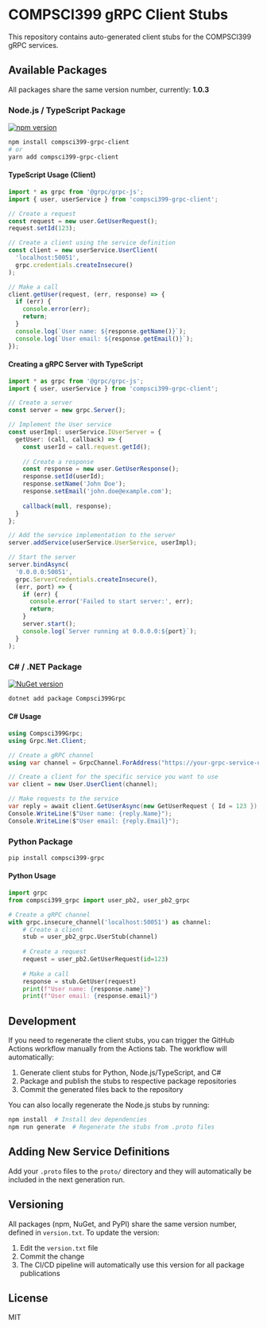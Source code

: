 # COMPSCI399 gRPC Client Stubs

This repository contains auto-generated client stubs for the COMPSCI399 gRPC services.

## Available Packages

All packages share the same version number, currently: **1.0.3**

### Node.js / TypeScript Package

[![npm version](https://badge.fury.io/js/compsci399-grpc-client.svg)](https://badge.fury.io/js/compsci399-grpc-client)

```bash
npm install compsci399-grpc-client
# or
yarn add compsci399-grpc-client
```

#### TypeScript Usage (Client)

```typescript
import * as grpc from '@grpc/grpc-js';
import { user, userService } from 'compsci399-grpc-client';

// Create a request
const request = new user.GetUserRequest();
request.setId(123);

// Create a client using the service definition
const client = new userService.UserClient(
  'localhost:50051', 
  grpc.credentials.createInsecure()
);

// Make a call
client.getUser(request, (err, response) => {
  if (err) {
    console.error(err);
    return;
  }
  console.log(`User name: ${response.getName()}`);
  console.log(`User email: ${response.getEmail()}`);
});
```

#### Creating a gRPC Server with TypeScript

```typescript
import * as grpc from '@grpc/grpc-js';
import { user, userService } from 'compsci399-grpc-client';

// Create a server
const server = new grpc.Server();

// Implement the User service
const userImpl: userService.IUserServer = {
  getUser: (call, callback) => {
    const userId = call.request.getId();
    
    // Create a response
    const response = new user.GetUserResponse();
    response.setId(userId);
    response.setName('John Doe');
    response.setEmail('john.doe@example.com');
    
    callback(null, response);
  }
};

// Add the service implementation to the server
server.addService(userService.UserService, userImpl);

// Start the server
server.bindAsync(
  '0.0.0.0:50051', 
  grpc.ServerCredentials.createInsecure(), 
  (err, port) => {
    if (err) {
      console.error('Failed to start server:', err);
      return;
    }
    server.start();
    console.log(`Server running at 0.0.0.0:${port}`);
  }
);
```

### C# / .NET Package

[![NuGet version](https://badge.fury.io/nu/Compsci399Grpc.svg)](https://badge.fury.io/nu/Compsci399Grpc)

```bash
dotnet add package Compsci399Grpc
```

#### C# Usage

```csharp
using Compsci399Grpc;
using Grpc.Net.Client;

// Create a gRPC channel
using var channel = GrpcChannel.ForAddress("https://your-grpc-service-url");

// Create a client for the specific service you want to use
var client = new User.UserClient(channel);

// Make requests to the service
var reply = await client.GetUserAsync(new GetUserRequest { Id = 123 });
Console.WriteLine($"User name: {reply.Name}");
Console.WriteLine($"User email: {reply.Email}");
```

### Python Package

```bash
pip install compsci399-grpc
```

#### Python Usage

```python
import grpc
from compsci399_grpc import user_pb2, user_pb2_grpc

# Create a gRPC channel
with grpc.insecure_channel('localhost:50051') as channel:
    # Create a client
    stub = user_pb2_grpc.UserStub(channel)
    
    # Create a request
    request = user_pb2.GetUserRequest(id=123)
    
    # Make a call
    response = stub.GetUser(request)
    print(f"User name: {response.name}")
    print(f"User email: {response.email}")
```

## Development

If you need to regenerate the client stubs, you can trigger the GitHub Actions workflow manually from the Actions tab. The workflow will automatically:

1. Generate client stubs for Python, Node.js/TypeScript, and C#
2. Package and publish the stubs to respective package repositories
3. Commit the generated files back to the repository

You can also locally regenerate the Node.js stubs by running:

```bash
npm install  # Install dev dependencies
npm run generate  # Regenerate the stubs from .proto files
```

## Adding New Service Definitions

Add your `.proto` files to the `proto/` directory and they will automatically be included in the next generation run.

## Versioning

All packages (npm, NuGet, and PyPI) share the same version number, defined in `version.txt`. To update the version:

1. Edit the `version.txt` file
2. Commit the change
3. The CI/CD pipeline will automatically use this version for all package publications

## License

MIT
